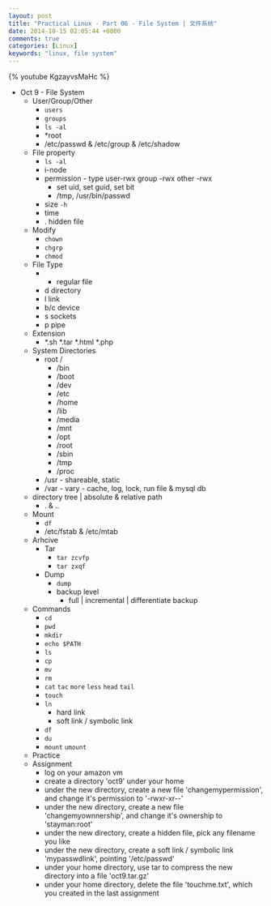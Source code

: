 ```yaml
---
layout: post
title: "Practical Linux - Part 06 - File System | 文件系统"
date: 2014-10-15 02:05:44 +0000
comments: true
categories: [Linux]
keywords: "linux, file system"
---
```

{% youtube KgzayvsMaHc %}
<!-- more -->
- Oct 9 - File System
  - User/Group/Other
    - `users`
    - `groups`
    - `ls -al`
    - *root
    - /etc/passwd & /etc/group & /etc/shadow
  - File property
    - `ls -al`
    - i-node
    - permission - type user-rwx group -rwx other -rwx
      - set uid, set guid, set bit
      - /tmp, /usr/bin/passwd
    - size `-h`
    - time
    - . hidden file
  - Modify
    - `chown`
    - `chgrp`
    - `chmod`
  - File Type
    - - regular file
    - d directory
    - l link
    - b/c device
    - s sockets
    - p pipe
  - Extension
    - *.sh *.tar *.html *.php
  - System Directories
    - root /
      - /bin
      - /boot
      - /dev
      - /etc
      - /home
      - /lib
      - /media
      - /mnt
      - /opt
      - /root
      - /sbin
      - /tmp
      - /proc
    - /usr - shareable, static
    - /var - vary - cache, log, lock, run file & mysql db
  - directory tree | absolute & relative path
    - . & ..
  - Mount
    - `df`
    - /etc/fstab & /etc/mtab
  - Arhcive
    - Tar
      - `tar zcvfp`
      - `tar zxqf`
    - Dump
      - `dump`
      - backup level
        - full | incremental | differentiate backup
  - Commands
    - `cd`
    - `pwd`
    - `mkdir`
    - `echo $PATH`
    - `ls`
    - `cp`
    - `mv`
    - `rm`
    - `cat` `tac` `more` `less` `head` `tail`
    - `touch`
    - `ln`
      - hard link
      - soft link / symbolic link
    - `df`
    - `du`
    - `mount` `umount`
  - Practice
  - Assignment
    - log on your amazon vm
    - create a directory 'oct9' under your home
    - under the new directory, create a new file 'changemypermission', and change it's permission to '-rwxr-xr--'
    - under the new directory, create a new file 'changemyownnership', and change it's ownership to 'stayman:root'
    - under the new directory, create a hidden file, pick any filename you like
    - under the new directory, create a soft link / symbolic link 'mypasswdlink', pointing '/etc/passwd'
    - under your home directory, use tar to compress the new directory into a file 'oct9.tar.gz'
    - under your home directory, delete the file 'touchme.txt', which you created in the last assignment